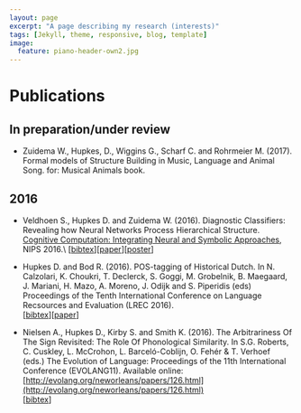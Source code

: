 ```yaml
---
layout: page
excerpt: "A page describing my research (interests)"
tags: [Jekyll, theme, responsive, blog, template]
image:
  feature: piano-header-own2.jpg
---
```


# Publications

## In preparation/under review

* Zuidema W., Hupkes, D., Wiggins G., Scharf C. and Rohrmeier M. (2017). Formal models of Structure Building in Music, Language and Animal Song. for: Musical Animals book.

## 2016

* Veldhoen S., Hupkes D. and Zuidema W. (2016). Diagnostic Classifiers: Revealing how Neural Networks
Process Hierarchical Structure. [Cognitive Computation: Integrating Neural and Symbolic Approaches](http://daselab.cs.wright.edu/nesy/CoCo2016/), NIPS 2016.\\
\[[bibtex](nips_bib.txt)\]\[[paper](../research/nips2016.pdf)\]\[[poster](../research/nips2016.pdf)\]

* Hupkes D. and Bod R. (2016). POS-tagging of Historical Dutch. In N. Calzolari, K. Choukri, T. Declerck, S. Goggi, M. Grobelnik, B. Maegaard, J. Mariani, H. Mazo, A. Moreno, J. Odijk and S. Piperidis (eds) Proceedings of the Tenth International Conference on Language Recsources and Evaluation (LREC 2016).   
\[[bibtex](LREC_bib.txt)\]\[[paper](../research/LREC2016.pdf)\]

* Nielsen A., Hupkes D., Kirby S. and Smith K. (2016). The Arbitrariness Of The Sign Revisited: The Role Of Phonological Similarity. In S.G. Roberts, C. Cuskley, L. McCrohon, L. Barceló-Coblijn, O. Fehér & T. Verhoef (eds.) The Evolution of Language: Proceedings of the 11th International Conference (EVOLANG11). Available online: [http://evolang.org/neworleans/papers/126.html](http://evolang.org/neworleans/papers/126.html)   
\[[bibtex](Evolang_bib.txt)\]

